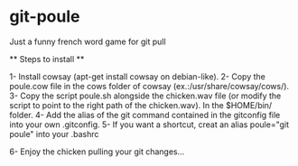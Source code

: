 # git-poule
Just a funny french word game for git pull

** Steps to install **

1- Install cowsay (apt-get install cowsay on debian-like).
2- Copy the poule.cow file in the cows folder of cowsay (ex.:/usr/share/cowsay/cows/).
3- Copy the script poule.sh alongside the chicken.wav file (or modify the script to point to the right path of the chicken.wav). In the $HOME/bin/ folder.
4- Add the alias of the git command contained in the gitconfig file into your own .gitconfig.
5- If you want a shortcut, creat an alias poule="git poule" into your .bashrc

6- Enjoy the chicken pulling your git changes...
